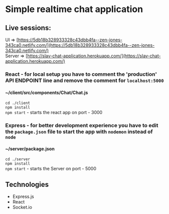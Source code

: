 # Simple realtime chat application

## Live sessions:

UI => [https://5db18b328933328c43dbb4fa--zen-jones-343ca0.netlify.com/](https://5db18b328933328c43dbb4fa--zen-jones-343ca0.netlify.com/) <br>
Server => [https://slav-chat-application.herokuapp.com/](https://slav-chat-application.herokuapp.com/)

### React - for local setup you have to comment the 'production' API ENDPOINT line and remove the comment for `localhost:5000`

#### ~/client/src/components/Chat/Chat.js

`cd ./client` <br>
`npm install` <br>
`npm start` - starts the react app on port - 3000 <br>

### Express - for better development experience you have to edit the `package.json` file to start the app with `nodemon` instead of `node`

#### ~/server/package.json

`cd ./server` <br>
`npm install` <br>
`npm start` - starts the Server on port - 5000 <br>

## Technologies

- Express.js
- React
- Socket.io
